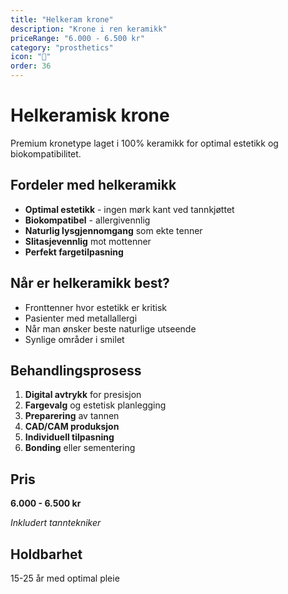 ```yaml
---
title: "Helkeram krone"
description: "Krone i ren keramikk"
priceRange: "6.000 - 6.500 kr"
category: "prosthetics"
icon: "💎"
order: 36
---
```


# Helkeramisk krone

Premium kronetype laget i 100% keramikk for optimal estetikk og biokompatibilitet.

## Fordeler med helkeramikk
- **Optimal estetikk** - ingen mørk kant ved tannkjøttet
- **Biokompatibel** - allergivennlig
- **Naturlig lysgjennomgang** som ekte tenner
- **Slitasjevennlig** mot mottenner
- **Perfekt fargetilpasning**

## Når er helkeramikk best?
- Fronttenner hvor estetikk er kritisk
- Pasienter med metallallergi
- Når man ønsker beste naturlige utseende
- Synlige områder i smilet

## Behandlingsprosess
1. **Digital avtrykk** for presisjon
2. **Fargevalg** og estetisk planlegging
3. **Preparering** av tannen
4. **CAD/CAM produksjon** 
5. **Individuell tilpasning**
6. **Bonding** eller sementering

## Pris
**6.000 - 6.500 kr**

*Inkludert tanntekniker*

## Holdbarhet
15-25 år med optimal pleie